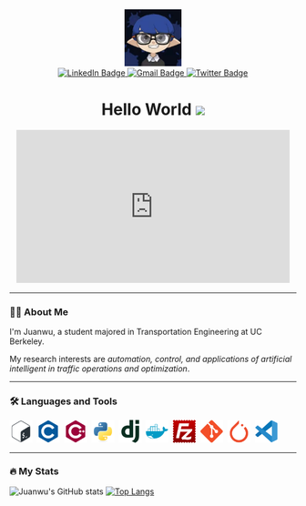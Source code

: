 <div id="header" align="center">
  <img src="./img/logo.jpg" width="100"/>
</div>

<div id="badges" align="center">
  <a href="www.linkedin.com/in/juanwu-lu">
    <img src="https://img.shields.io/badge/LinkedIn-blue?style=for-the-badge&logo=linkedin&logoColor=white" alt="LinkedIn Badge"/>
  <a/>
  <a href="juanwu_lu@berkeley.edu">
    <img src="https://img.shields.io/badge/Gmail-red?style=for-the-badge&logo=gmail&logoColor=white" alt="Gmail Badge"/>
  <a/>
  <a href="https://twitter.com/Chocolate_dave">
    <img src="https://img.shields.io/badge/Twitter-blue?style=for-the-badge&logo=twitter&logoColor=white" alt="Twitter Badge"/>
  <a/>
</div>

<h1 align="center">
  Hello World
  <img src="https://media.giphy.com/media/hvRJCLFzcasrR4ia7z/giphy.gif" width="30px"/>
</h1>

<center>
  <iframe src="https://giphy.com/embed/7zleA6kosCcNp3PPKb" width="480" height="269" frameBorder="0" class="giphy-embed" allowFullScreen></iframe>
</center>

---

### :man_technologist: About Me

I'm Juanwu, a student majored in Transportation Engineering at UC Berkeley.

My research interests are *automation, control, and applications of artificial intelligent in traffic operations and optimization*.

---

### :hammer_and_wrench: Languages and Tools

<div>
  <img src="https://github.com/devicons/devicon/blob/master/icons/bash/bash-plain.svg" title="Bash" alt="Bash" width="40" height="40"/>&nbsp;
  <img src="https://github.com/devicons/devicon/blob/master/icons/c/c-plain.svg" title="C" alt="C" width="40" height="40"/>&nbsp;
  <img src="https://github.com/devicons/devicon/blob/master/icons/cplusplus/cplusplus-plain.svg" title="CPP" alt="CPP" width="40" height="40"/>&nbsp;
  <img src="https://github.com/devicons/devicon/blob/master/icons/python/python-original.svg" title="Python" alt="Python" width="40" height="40"/>&nbsp;
  <img src="https://github.com/devicons/devicon/blob/master/icons/django/django-plain.svg" title="Django" alt="Django" width="40" height="40"/>&nbsp;
  <img src="https://github.com/devicons/devicon/blob/master/icons/docker/docker-plain.svg" title="Docker" alt="Docker" width="40" height="40"/>&nbsp;
  <img src="https://github.com/devicons/devicon/blob/master/icons/filezilla/filezilla-plain.svg" title="Filezilla" alt="Filezilla" width="40" height="40"/>&nbsp;
  <img src="https://github.com/devicons/devicon/blob/master/icons/git/git-original.svg" title="Git" alt="Git" width="40" height="40"/>&nbsp;
  <img src="https://github.com/devicons/devicon/blob/master/icons/pytorch/pytorch-original.svg" title="PyTorch" alt="PyTorch" width="40" height="40"/>&nbsp;
  <img src="https://github.com/devicons/devicon/blob/master/icons/vscode/vscode-original.svg" title="VSCode" alt="VSCode" width="40" height="40"/>&nbsp;
</div>

---

### :fire: My Stats

![Juanwu's GitHub stats](https://github-readme-stats-pied-theta.vercel.app/api?username=ChocolateDave&show_icons=true&theme=radical)
[![Top Langs](https://github-readme-stats-pied-theta.vercel.app/api/top-langs/?username=ChocolateDave&layout=compact&theme=vision-friendly-dark)](https://github.com/anuraghazra/github-readme-stats)

<!--### Hi there 👋-->

<!--
**ChocolateDave/ChocolateDave** is a ✨ _special_ ✨ repository because its `README.md` (this file) appears on your GitHub profile.

Here are some ideas to get you started:

- 🔭 I’m currently working on ...
- 🌱 I’m currently learning ...
- 👯 I’m looking to collaborate on ...
- 🤔 I’m looking for help with ...
- 💬 Ask me about ...
- 📫 How to reach me: ...
- 😄 Pronouns: ...
- ⚡ Fun fact: ...
-->
